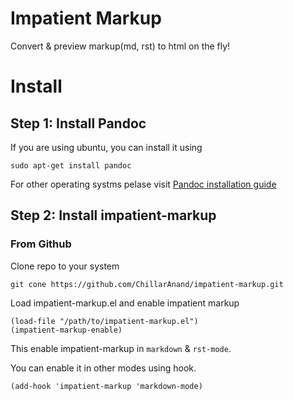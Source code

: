 # Impatient Markup

Convert & preview markup(md, rst) to html on the fly!



# Install

## Step 1: Install Pandoc

If you are using ubuntu, you can install it using

    sudo apt-get install pandoc

For other operating systms pelase visit [Pandoc installation guide](http://pandoc.org/installing.html)


## Step 2: Install impatient-markup


### From Github

Clone repo to your system

    git cone https://github.com/ChillarAnand/impatient-markup.git

Load impatient-markup.el and enable impatient markup

    (load-file "/path/to/impatient-markup.el")
    (impatient-markup-enable)

This enable impatient-markup in `markdown` & `rst-mode`.

You can enable it in other modes using hook.

    (add-hook 'impatient-markup 'markdown-mode)
































